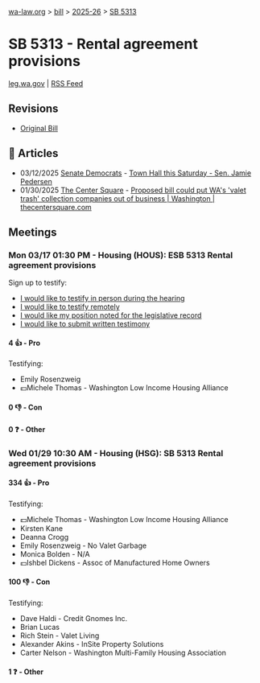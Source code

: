 [wa-law.org](/) > [bill](/bill/) > [2025-26](/bill/2025-26/) > [SB 5313](/bill/2025-26/sb/5313/)

# SB 5313 - Rental agreement provisions
[leg.wa.gov](https://app.leg.wa.gov/billsummary?BillNumber=5313&Year=2025&Initiative=false) | [RSS Feed](./rss.xml)

## Revisions
* [Original Bill](1/)

## 📰 Articles
* 03/12/2025 [Senate Democrats](/org/senate_democrats/) - [Town Hall this Saturday - Sen. Jamie Pedersen](https://senatedemocrats.wa.gov/pedersen/2025/03/12/town-hall-this-saturday/#:~:text=SB%205313)
* 01/30/2025 [The Center Square](/org/the_center_square/) - [Proposed bill could put WA's 'valet trash' collection companies out of business | Washington | thecentersquare.com](https://www.thecentersquare.com/washington/article_3e5a4eea-df4e-11ef-94bc-970c9d1a60f2.html#:~:text=Senate%20Bill%205313)

## Meetings
### Mon 03/17 01:30 PM - Housing (HOUS): ESB 5313 Rental agreement provisions
Sign up to testify:
* [I would like to testify in person during the hearing](https://app.leg.wa.gov/csi/Testifier/Add?chamber=House&mId=33021&aId=165512&caId=26507&tId=1)
* [I would like to testify remotely](https://app.leg.wa.gov/csi/Testifier/Add?chamber=House&mId=33021&aId=165512&caId=26507&tId=2)
* [I would like my position noted for the legislative record](https://app.leg.wa.gov/csi/Testifier/Add?chamber=House&mId=33021&aId=165512&caId=26507&tId=3)
* [I would like to submit written testimony](https://app.leg.wa.gov/csi/Testifier/Add?chamber=House&mId=33021&aId=165512&caId=26507&tId=4)

#### 4 👍 - Pro
Testifying:
* Emily Rosenzweig
* 💵Michele Thomas - Washington Low Income Housing Alliance

#### 0 👎 - Con

#### 0 ❓ - Other

### Wed 01/29 10:30 AM - Housing (HSG): SB 5313 Rental agreement provisions
#### 334 👍 - Pro
Testifying:
* 💵Michele Thomas - Washington Low Income Housing Alliance
* Kirsten Kane
* Deanna Crogg
* Emily Rosenzweig - No Valet Garbage
* Monica Bolden - N/A
* 💵Ishbel Dickens - Assoc of Manufactured Home Owners

#### 100 👎 - Con
Testifying:
* Dave Haldi - Credit Gnomes Inc.
* Brian Lucas
* Rich Stein - Valet Living
* Alexander Akins - InSite Property Solutions
* Carter Nelson - Washington Multi-Family Housing Association

#### 1 ❓ - Other
